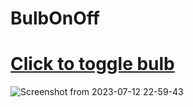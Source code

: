 # BulbOnOff
# [Click to toggle bulb](https://anandfitdev.github.io/BulbOnOff/l)
![Screenshot from 2023-07-12 22-59-43](https://github.com/anandFitdev/BulbOnOff/assets/90892063/f82cce0e-6da7-455d-8103-72199672d5cd)
